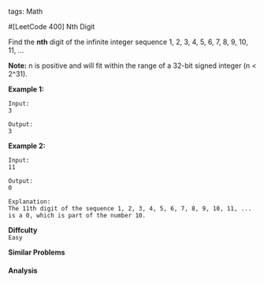 tags: Math

#[LeetCode 400] Nth Digit

Find the **nth** digit of the infinite integer sequence 1, 2, 3, 4, 5, 6, 7, 8, 9, 10, 11, ...

**Note:**
n is positive and will fit within the range of a 32-bit signed integer (n < 2^31).

**Example 1:**

    Input:
    3
    
    Output:
    3

**Example 2:**

    Input:
    11
    
    Output:
    0

    Explanation:
    The 11th digit of the sequence 1, 2, 3, 4, 5, 6, 7, 8, 9, 10, 11, ... is a 0, which is part of the number 10.

**Diffculty**  
`Easy`

**Similar Problems**  


#### Analysis



